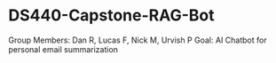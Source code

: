 # DS440-Capstone-RAG-Bot
Group Members: Dan R, Lucas F, Nick M, Urvish P
Goal: AI Chatbot for personal email summarization
